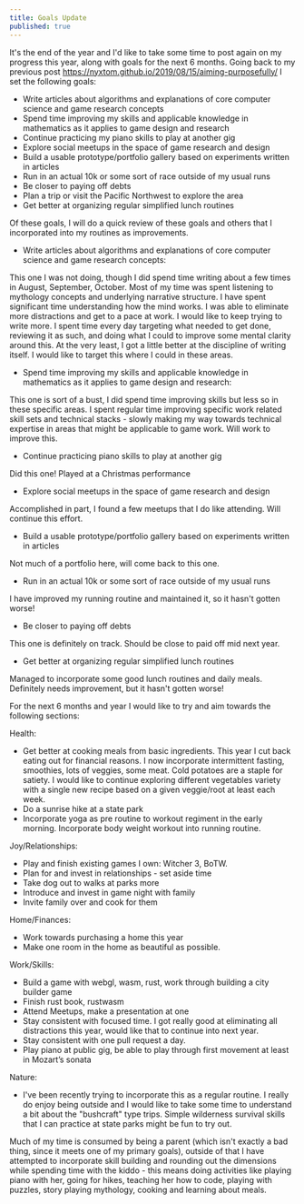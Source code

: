 ```yaml
---
title: Goals Update
published: true
---
```


It's the end of the year and I'd like to take some time to post again on my progress this year, along with goals for the next 6 months. Going back to my previous post https://nyxtom.github.io/2019/08/15/aiming-purposefully/ I set the following goals:

* Write articles about algorithms and explanations of core computer science and game research concepts
* Spend time improving my skills and applicable knowledge in mathematics as it applies to game design and research
* Continue practicing my piano skills to play at another gig
* Explore social meetups in the space of game research and design
* Build a usable prototype/portfolio gallery based on experiments written in articles
* Run in an actual 10k or some sort of race outside of my usual runs
* Be closer to paying off debts
* Plan a trip or visit the Pacific Northwest to explore the area
* Get better at organizing regular simplified lunch routines

Of these goals, I will do a quick review of these goals and others that I incorporated into my routines as improvements.

* Write articles about algorithms and explanations of core computer science and game research concepts:

This one I was not doing, though I did spend time writing about a few times in August, September, October. Most of my time was spent listening to mythology concepts and underlying narrative structure. I have spent significant time understanding how the mind works. I was able to eliminate more distractions and get to a pace at work. I would like to keep trying to write more. I spent time every day targeting what needed to get done, reviewing it as such, and doing what I could to improve some mental clarity around this. At the very least, I got a little better at the discipline of writing itself. I would like to target this where I could in these areas.

* Spend time improving my skills and applicable knowledge in mathematics as it applies to game design and research:

This one is sort of a bust, I did spend time improving skills but less so in these specific areas. I spent regular time improving specific work related skill sets and technical stacks - slowly making my way towards technical expertise in areas that might be applicable to game work. Will work to improve this.

* Continue practicing piano skills to play at another gig

Did this one! Played at a Christmas performance

* Explore social meetups in the space of game research and design

Accomplished in part, I found a few meetups that I do like attending. Will continue this effort.

* Build a usable prototype/portfolio gallery based on experiments written in articles

Not much of a portfolio here, will come back to this one.

* Run in an actual 10k or some sort of race outside of my usual runs

I have improved my running routine and maintained it, so it hasn't gotten worse!

* Be closer to paying off debts

This one is definitely on track. Should be close to paid off mid next year.

* Get better at organizing regular simplified lunch routines

Managed to incorporate some good lunch routines and daily meals. Definitely needs improvement, but it hasn't gotten worse!


For the next 6 months and year I would like to try and aim towards the following sections:

Health:

- Get better at cooking meals from basic ingredients. This year I cut back eating out for financial reasons. I now incorporate intermittent fasting, smoothies, lots of veggies, some meat. Cold potatoes are a staple for satiety. I would like to continue exploring different vegetables variety with a single new recipe based on a given veggie/root at least each week.
- Do a sunrise hike at a state park
- Incorporate yoga as pre routine to workout regiment in the early morning. Incorporate body weight workout into running routine.

Joy/Relationships:

- Play and finish existing games I own: Witcher 3, BoTW.
- Plan for and invest in relationships - set aside time
- Take dog out to walks at parks more
- Introduce and invest in game night with family
- Invite family over and cook for them

Home/Finances:

- Work towards purchasing a home this year
- Make one room in the home as beautiful as possible.

Work/Skills:

- Build a game with webgl, wasm, rust, work through building a city builder game
- Finish rust book, rustwasm
- Attend Meetups, make a presentation at one
- Stay consistent with focused time. I got really good at eliminating all distractions this year, would like that to continue into next year.
- Stay consistent with one pull request a day.
- Play piano at public gig, be able to play through first movement at least in Mozart’s sonata

Nature:

- I've been recently trying to incorporate this as a regular routine. I really do enjoy being outside and I would like to take some time to understand a bit about the "bushcraft" type trips. Simple wilderness survival skills that I can practice at state parks might be fun to try out.


Much of my time is consumed by being a parent (which isn't exactly a bad thing, since it meets one of my primary goals), outside of that I have attempted to incorporate skill building and rounding out the dimensions while spending time with the kiddo - this means doing activities like playing piano with her, going for hikes, teaching her how to code, playing with puzzles, story playing mythology, cooking and learning about meals.
